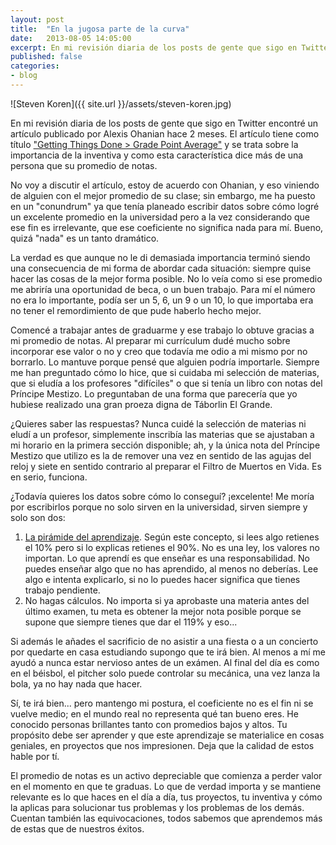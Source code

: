 ```yaml
---
layout: post
title:  "En la jugosa parte de la curva"
date:   2013-08-05 14:05:00
excerpt: En mi revisión diaria de los posts de gente que sigo en Twitter encontré un artículo publicado por Alexis Ohanian hace 2 meses. El artículo tiene como título "Getting Things Done > Grade Point Average"
published: false
categories:
- blog
---
```


![Steven Koren]({{ site.url }}/assets/steven-koren.jpg)

En mi revisión diaria de los posts de gente que sigo en Twitter encontré un artículo publicado por Alexis Ohanian hace 2 meses. El artículo tiene como título ["Getting Things Done > Grade Point Average"][link-Alexis-Ohanian] y se trata sobre la importancia de la inventiva y como esta característica dice más de una persona que su promedio de notas.

No voy a discutir el artículo, estoy de acuerdo con Ohanian, y eso viniendo de alguien con el mejor promedio de su clase; sin embargo, me ha puesto en un "conundrum" ya que tenía planeado escribir datos sobre cómo logré un excelente promedio en la universidad pero a la vez considerando que ese fin es irrelevante, que ese coeficiente no significa nada para mí. Bueno, quizá "nada" es un tanto dramático.

La verdad es que aunque no le di demasiada importancia terminó siendo una consecuencia de mi forma de abordar cada situación: siempre quise hacer las cosas de la mejor forma posible. No lo veía como si ese promedio me abriría una oportunidad de beca, o un buen trabajo. Para mí el número no era lo importante, podía ser un 5, 6, un 9 o un 10, lo que importaba era no tener el remordimiento de que pude haberlo hecho mejor.

Comencé a trabajar antes de graduarme y ese trabajo lo obtuve gracias a mi promedio de notas. Al preparar mi currículum dudé mucho sobre incorporar ese valor o no y creo que todavía me odio a mi mismo por no borrarlo. Lo mantuve porque pensé que alguien podría importarle. Siempre me han preguntado cómo lo hice, que si cuidaba mi selección de materias, que si eludía a los profesores "difíciles" o que si tenía un libro con notas del Príncipe Mestizo. Lo preguntaban de una forma que parecería que yo hubiese realizado una gran proeza digna de Táborlin El Grande.

&iquest;Quieres saber las respuestas? Nunca cuidé la selección de materias ni eludí a un profesor, simplemente inscribía las materias que se ajustaban a mi horario en la primera sección disponible; ah, y la única nota del Príncipe Mestizo que utilizo es la de remover una vez en sentido de las agujas del reloj y siete en sentido contrario al preparar el Filtro de Muertos en Vida. Es en serio, funciona.

&iquest;Todavía quieres los datos sobre cómo lo conseguí? &iexcl;excelente! Me moría por escribirlos porque no solo sirven en la universidad, sirven siempre y solo son dos:

1. [La pirámide del aprendizaje][link-LearningPyramid]. Según este concepto, si lees algo retienes el 10% pero si lo explicas retienes el 90%. No es una ley, los valores no importan. Lo que aprendí es que enseñar es una responsabilidad. No puedes enseñar algo que no has aprendido, al menos no deberías. Lee algo e intenta explicarlo, si no lo puedes hacer significa que tienes trabajo pendiente.
2. No hagas cálculos. No importa si ya aprobaste una materia antes del último examen, tu meta es obtener la mejor nota posible porque se supone que siempre tienes que dar el 119% y eso...

Si además le añades el sacrificio de no asistir a una fiesta o a un concierto por quedarte en casa estudiando supongo que te irá bien. Al menos a mí me ayudó a nunca estar nervioso antes de un exámen. Al final del día es como en el béisbol, el pitcher solo puede controlar su mecánica, una vez lanza la bola, ya no hay nada que hacer.

Sí, te irá bien... pero mantengo mi postura, el coeficiente no es el fin ni se vuelve medio; en el mundo real no representa qué tan bueno eres. He conocido personas brillantes tanto con promedios bajos y altos. Tu propósito debe ser aprender y que este aprendizaje se materialice en cosas geniales, en proyectos que nos impresionen. Deja que la calidad de estos hable por tí.

El promedio de notas es un activo depreciable que comienza a perder valor en el momento en que te graduas. Lo que de verdad importa y se mantiene relevante es lo que haces en el día a día, tus proyectos, tu inventiva y cómo la aplicas para solucionar tus problemas y los problemas de los demás. Cuentan también las equivocaciones, todos sabemos que aprendemos más de estas que de nuestros éxitos.

[link-Alexis-Ohanian]:http://alexisohanian.com/getting-things-done-%3E-grade-point-average
[link-LearningPyramid]:http://www.lifewisdominstitute.org/images/triangles/thelearning-pyramid.gif